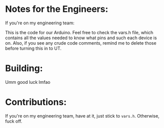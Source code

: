 # Notes for the Engineers:
If you're on my engineering team: 

This is the code for our Arduino.
Feel free to check the vars.h file,
which contains all the values needed
to know what pins and such each
device is on. Also, if you see any
crude code comments, remind me to delete
those before turning this in to UT.

# Building:
Umm good luck lmfao

# Contributions:
If you're on my engineering team,
have at it, just stick to `vars.h`.
Otherwise, fuck off.